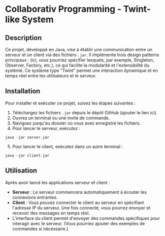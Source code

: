 # Collaborativ Programming - Twint-like System

## Description
Ce projet, développé en Java, vise à établir une communication entre un serveur et un client via des fichiers `.jar`. Il implémente trois design patterns principaux : (ici, vous pourriez spécifier lesquels, par exemple, Singleton, Observer, Factory, etc.), ce qui facilite la modularité et l'extensibilité du système. Ce système type "Twint" permet une interaction dynamique et en temps réel entre les utilisateurs et le serveur.

## Installation
Pour installer et exécuter ce projet, suivez les étapes suivantes :
1. Téléchargez les fichiers `.jar` depuis le dépôt GitHub (ajouter le lien ici).
2. Ouvrez un terminal ou une invite de commande.
3. Naviguez jusqu'au dossier où vous avez enregistré les fichiers.
4. Pour lancer le serveur, exécutez :
```
java -jar server.jar
```
5. Pour lancer le client, exécutez dans un autre terminal :
```
java -jar client.jar
```
## Utilisation
Après avoir lancé les applications serveur et client :
- **Serveur** : Le serveur commencera automatiquement à écouter les connexions entrantes.
- **Client** : Vous pouvez connecter le client au serveur en spécifiant l'adresse IP du serveur. Une fois connecté, vous pourrez envoyer et recevoir des messages en temps réel.
- L'interface du client permet d'envoyer des commandes spécifiques pour interagir avec le serveur. (Vous pourriez ajouter des exemples de commandes si nécessaire.)
